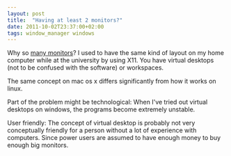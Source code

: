 ```yaml
---
layout: post
title:  "Having at least 2 monitors?"
date: 2011-10-02T23:37:00+02:00
tags: window_manager windows
---
```


Why so [many monitors](http://www.hanselman.com/blog/TheSweetSpotOfMultipleMonitorProductivityThatMagicalThirdMonitor.aspx)? I used to have the same kind of layout on my home computer while at the university by using X11. You have virtual desktops (not to be confused with the software) or workspaces.

The same concept on mac os x differs significantly from how it works on linux.

Part of the problem might be technological: When I've tried out virtual desktops on windows, the programs become extremely unstable.

User friendly: The concept of virtual desktop is probably not very conceptually friendly for a person without a lot of experience with computers. Since power users are assumed to have enough money to buy enough big monitors.
